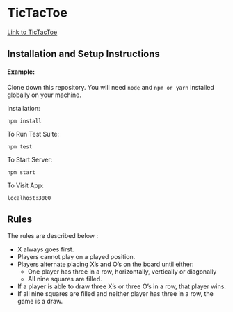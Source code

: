 # TicTacToe

[Link to TicTacToe](https://tictactoe-2022-dev3-001.netlify.app/)
## Installation and Setup Instructions

#### Example:

Clone down this repository. You will need `node` and `npm or yarn` installed globally on your machine.

Installation:

`npm install`

To Run Test Suite:

`npm test`

To Start Server:

`npm start`

To Visit App:

`localhost:3000`


## Rules

The rules are described below :

- X always goes first.
- Players cannot play on a played position.
- Players alternate placing X’s and O’s on the board until either:
	- One player has three in a row, horizontally, vertically or diagonally
	- All nine squares are filled.
- If a player is able to draw three X’s or three O’s in a row, that player wins.
- If all nine squares are filled and neither player has three in a row, the game is a draw.

